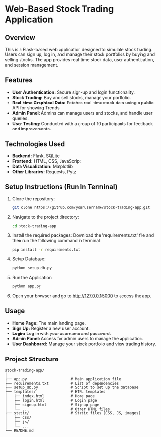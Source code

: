 # Web-Based Stock Trading Application 

## Overview
This is a Flask-based web application designed to simulate stock trading. Users can sign up, log in, and manage their stock portfolios by buying and selling stocks. The app provides real-time stock data, user authentication, and session management.

## Features
- **User Authentication:** Secure sign-up and login functionality.
- **Stock Trading:** Buy and sell stocks, manage your portfolio.
- **Real-time Graphical Data:** Fetches real-time stock data using a public API for showing Trends.
- **Admin Panel:** Admins can manage users and stocks, and handle user queries.
- **User Testing:** Conducted with a group of 10 participants for feedback and improvements.

## Technologies Used
- **Backend:** Flask, SQLite
- **Frontend:** HTML, CSS, JavaScript
- **Data Visualization:** Matplotlib
- **Other Libraries:** Requests, Pytz

## Setup Instructions (Run In Terminal)
1. Clone the repository:
   ```bash
   git clone https://github.com/yourusername/stock-trading-app.git

2. Navigate to the project directory:
   ```bash
   cd stock-trading-app

3. Install the required packages: Download the 'requirements.txt' file and then run the following command in terminal
    ```bash
   pip install -r requirements.txt

4. Setup Database:
   ```bash
   python setup_db.py

5. Run the Application
   ```bash
   python app.py

10. Open your browser and go to http://127.0.0.1:5000 to access the app.

## Usage
- **Home Page:** The main landing page.
- **Sign Up:** Register a new user account.
- **Login:** Log in with your username and password.
- **Admin Panel:** Access for admin users to manage the application.
- **User Dashboard:** Manage your stock portfolio and view trading history.




## Project Structure 
```
stock-trading-app/
│
├── app.py                    # Main application file
├── requirements.txt          # List of dependencies
├── setup_db.py               # Script to set up the database
├── templates/                # HTML templates
│   ├── index.html            # Home page
│   ├── login.html            # Login page
│   ├── signup.html           # Signup page
│   └── ...                   # Other HTML files
├── static/                   # Static files (CSS, JS, images)
│   ├── css/
│   ├── js/
│   └── ...
└── README.md 
   

